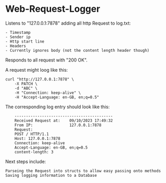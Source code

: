 # Web-Request-Logger

Listens to "127.0.0.1:7878" adding all http Request to log.txt:

    - Timestamp
    - Sender ip
    - Http start line
    - Headers
    - Currently ignores body (not the content length header though)

Responds to all request with "200 OK".

A request might loog like this:

    curl "http://127.0.0.1:7878" \
        -X PATCH \
        -d "ABC" \
        -H "Connection: keep-alive" \
        -H "Accept-Language: en-GB, en;q=0.5" 

The corresponding log entry should look like this:

        -------------------------------------------
        Received Request at:    09/10/2023 17:49:32
        From IP:	    	    127.0.0.1:7878
        Request:
        POST / HTTP/1.1
        Host: 127.0.0.1:7878
        Connection: keep-alive
        Accept-Language: en-GB, en;q=0.5
        content-length: 3

Next steps include:

    Parseing the Request into structs to allow easy passing onto methods
    Saving logging information to a Database
    
